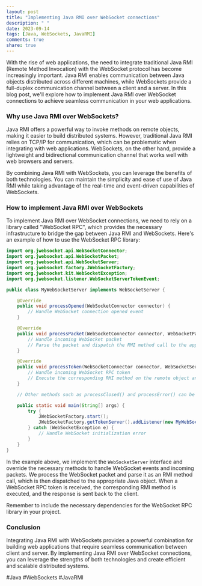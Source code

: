 ```yaml
---
layout: post
title: "Implementing Java RMI over WebSocket connections"
description: " "
date: 2023-09-14
tags: [Java, WebSockets, JavaRMI]
comments: true
share: true
---
```


With the rise of web applications, the need to integrate traditional Java RMI (Remote Method Invocation) with the WebSocket protocol has become increasingly important. Java RMI enables communication between Java objects distributed across different machines, while WebSockets provide a full-duplex communication channel between a client and a server. In this blog post, we'll explore how to implement Java RMI over WebSocket connections to achieve seamless communication in your web applications.

### Why use Java RMI over WebSockets?

Java RMI offers a powerful way to invoke methods on remote objects, making it easier to build distributed systems. However, traditional Java RMI relies on TCP/IP for communication, which can be problematic when integrating with web applications. WebSockets, on the other hand, provide a lightweight and bidirectional communication channel that works well with web browsers and servers.

By combining Java RMI with WebSockets, you can leverage the benefits of both technologies. You can maintain the simplicity and ease of use of Java RMI while taking advantage of the real-time and event-driven capabilities of WebSockets.

### How to implement Java RMI over WebSockets

To implement Java RMI over WebSocket connections, we need to rely on a library called "WebSocket RPC", which provides the necessary infrastructure to bridge the gap between Java RMI and WebSockets. Here's an example of how to use the WebSocket RPC library:

```java
import org.jwebsocket.api.WebSocketConnector;
import org.jwebsocket.api.WebSocketPacket;
import org.jwebsocket.api.WebSocketServer;
import org.jwebsocket.factory.JWebSocketFactory;
import org.jwebsocket.kit.WebSocketException;
import org.jwebsocket.listener.WebSocketServerTokenEvent;

public class MyWebSocketServer implements WebSocketServer {

    @Override
    public void processOpened(WebSocketConnector connector) {
        // Handle WebSocket connection opened event
    }

    @Override
    public void processPacket(WebSocketConnector connector, WebSocketPacket packet) {
        // Handle incoming WebSocket packet
        // Parse the packet and dispatch the RMI method call to the appropriate remote object
    }

    @Override
    public void processToken(WebSocketConnector connector, WebSocketServerTokenEvent event) {
        // Handle incoming WebSocket RPC token
        // Execute the corresponding RMI method on the remote object and send the response back
    }

    // Other methods such as processClosed() and processError() can be implemented as well

    public static void main(String[] args) {
        try {
            JWebSocketFactory.start();
            JWebSocketFactory.getTokenServer().addListener(new MyWebSocketServer());
        } catch (WebSocketException e) {
            // Handle WebSocket initialization error
        }
    }
}
```

In the example above, we implement the `WebSocketServer` interface and override the necessary methods to handle WebSocket events and incoming packets. We process the WebSocket packet and parse it as an RMI method call, which is then dispatched to the appropriate Java object. When a WebSocket RPC token is received, the corresponding RMI method is executed, and the response is sent back to the client.

Remember to include the necessary dependencies for the WebSocket RPC library in your project.

### Conclusion

Integrating Java RMI with WebSockets provides a powerful combination for building web applications that require seamless communication between client and server. By implementing Java RMI over WebSocket connections, you can leverage the strengths of both technologies and create efficient and scalable distributed systems.

#Java #WebSockets #JavaRMI